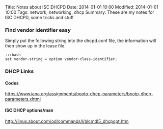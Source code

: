 Title: Notes about ISC DHCPD
Date: 2014-01-01 10:00
Modified: 2014-01-01 10:00
Tags: network, networking, dhcp
Summary: These are my notes for ISC DHCPD, some tricks and stuff

### Find vendor identifier easy

Simply put the following string into the dhcpd.conf file, the information will then show up in the lease file.

    :::bash
    set vendor-string = option vendor-class-identifier;


### DHCP Links
#### Codes
https://www.iana.org/assignments/bootp-dhcp-parameters/bootp-dhcp-parameters.xhtml

#### ISC DHCP options/man
http://linux.about.com/od/commands/l/blcmdl5_dhcpopt.htm

